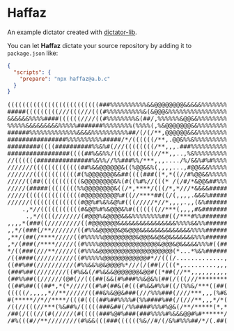 # Haffaz

An example dictator created with [dictator-lib](https://github.com/tomasbjerre/dictator-lib).

You can let **Haffaz** dictate your source repository by adding it to `package.json` like:

```json
{
  "scripts": {
    "prepare": "npx haffaz@a.b.c"
  }
}
```

<pre>
(((((((((((((((((((((((((###%%%%%%%%%%&&@@@@@@@@&&&&&%%%%%%%%%%%%%%%%%###(((////
#####(((((((((///(((///(((#%%%%%%%%%%&(&@@@&%%%%%%%%%%%%%%%%%%%%%%%%%%###(((////
&&&&&&%%%%####((((((////((#%%%%%%%%&(##/,%%%%%%&@@&&%%%%%%%%%%%%%%%%%%###(((((((
%%%%%&&&&&&&&&%%%%%#######%%%%%%%%(%%%%(,%&@@@@@@@&&%%%%%%%%%%%%%%%%%%###(((((((
######%%%%%%%%%%%%%&&&&%%%%%%%%%%##/(/(/**,@@@@@@&&&%%%%%%%%%%%%%%%%%%###(((((((
################%%%%%%%%%%#####/*/((((((/**,.@@&%%&%%%%%%%%%%%%%%%%%%%###(((((((
#########((((##########%%&%#(///((((((((/**,,,.###%%%%%%%%%%%%%%%%%%%%##((((((((
#################((((##%&&%%/(((((((((((//**,,..,%&%%%%%%%%%%%%%%%%%%%##((((((((
//((((((###############%&%%//%%###%%/***,,,..../%/&&%#%#%%%%%%%%%%%%%###((((((((
///////(((((((((((((##%&&@@@@@@&((%@@&&%(,,,,...,#@@&&&%%%%%%%%%%%%%%###((((((((
///////((((((((((((#(%@@@@@@@&&##((((###((*,*((//#%@@&&%%%%%%%%%%%%%%%##((((((((
/////((##(((((((((((&@@@@@@@@&%(#((%#%//(((* /(/#/*&@@&##%%%%%%%%%%%%%##((((((((
/////(#####((((((((%%@@@@@@@@&((/*,****/(((/*,*///*&&&&########%%%%%%###((((((((
/////(((((((((((((((#@@@@@@@@@%#((//****##((/(,,,,.&&&%########%%%%%%%##((((((((
//////((((((((((((((#@@%#%&%&@%#(((/////*//*,,,,.,,(&%#########%%%%%%%#(((((((((
    .,*//(((((((((((#&@@%#%&@@@&%#(((((((//***(,,,,#&###########%%%%%%#(((((((((
     .,*/((((///////(#@@@%&@@@@&&&%%%%%%%%##((/***#%%###########%%%%%%#(((((((((
,,,,*(###((/////////((#@@@@@@@&&&&&&&&&&&&&&&&%%%%&&%%#########%%%%%%%#(((((((((
,,*/(###(/**///////((#%%&@@@@@&@&@@@&&&&&&&&&&&&&&%%%%#########%%%%%%##(((((((((
,**/(##(/****/////((#%%%%%@@@@@@@@@&@@@&&@&@&&&&&&&%%%##########%%%%%##(((((((((
,*/(###(/****/////((#%%%%@@@@@@@@@@@@@@@@&@@@&@&&&&&%%%#((######%%%%%##(((((((((
*/((###(///**/////((#%%%&@@@@@@@@@@@@@@@@@@@@(*...*%&%##########%%%%%##(((((((((
/((####(//////////((#%%%%%@@@@@@@@@@@@#*//(((/.............,(##%%%%%%##(((((((((
((##%##(//////////(#%%&&%@&@@@@%*///(/(##(/(((*,.........,,,...,*%%%%#((((((((((
(###%##(////////((#%&&(/#%&&&@@@@@@@&@@#((*##(//**,,,,,,,,,,,,,,,,/%%#((((((((((
(##%%##((//////(@#(//(((##(&&(#%###%%&@&%(##(/(((///************,,*(##((((((((((
((##%##(((##*,*(*/////((#%#(##&(#(((#%&&#%%#((/(%%&/***((##((//*///,*/((((((((((
(((((/,,,,,*//**//////((##&%&@@&###(///%%%###(////***,,,(%#&#(/***,,,,*.*(((((((
#(*****//*//****/(((#((((##%##%%%%#(%%####%##(/(///**,,,*/*(#//*****,,,..**(((((
/((//(((//***(%&##%/(((((###&##(/%%####%%%#%@&(/**/*****(*,*(* ,/****,,,,/*.,(((
/##(/(((//(#(/////(#(((((###%@#%###(###%%%%#%&&&@@#%#******/*/**********,*,.,(((
/#%(((#//**////////(#%&&(((###((((((%&//#/(/&%#%%%##/*/(.##(%##%(******,,,#**(((
</pre>
